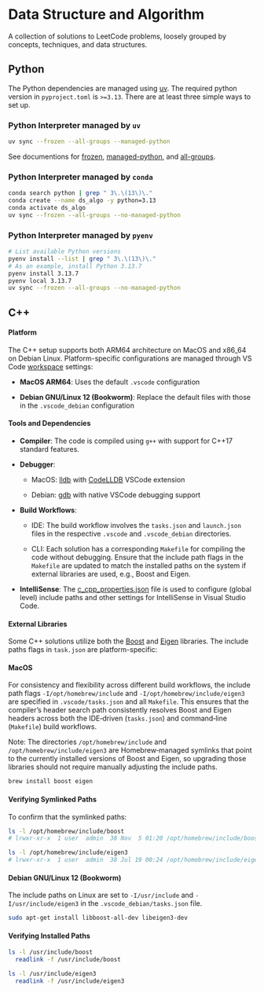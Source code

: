 # Data Structure and Algorithm

A collection of solutions to LeetCode problems, loosely grouped by concepts, techniques, and data structures.

## Python

The Python dependencies are managed using [uv](https://docs.astral.sh/uv/getting-started/installation/). The required python version in `pyproject.toml` is `>=3.13`. There are at least three simple ways to set up.

### Python Interpreter managed by `uv`

```bash
uv sync --frozen --all-groups --managed-python
```

See documentions for [frozen](https://docs.astral.sh/uv/reference/cli/#uv-sync--frozen), [managed-python](https://docs.astral.sh/uv/reference/cli/#uv-sync--managed-python), and [all-groups](https://docs.astral.sh/uv/reference/cli/#uv-sync--all-groups).

### Python Interpreter managed by `conda`

```bash
conda search python | grep " 3\.\(13\)\."
conda create --name ds_algo -y python=3.13
conda activate ds_algo
uv sync --frozen --all-groups --no-managed-python
```

### Python Interpreter managed by `pyenv`

```bash
# List available Python versions
pyenv install --list | grep " 3\.\(13\)\."
# As an example, install Python 3.13.7
pyenv install 3.13.7
pyenv local 3.13.7
uv sync --frozen --all-groups --no-managed-python
```

## C++

#### Platform

The C++ setup supports both ARM64 architecture on MacOS and x86_64 on Debian Linux. Platform-specific configurations are managed through VS Code [workspace](https://code.visualstudio.com/docs/editor/workspaces#_workspace-tasks-and-launch-configurations) settings:

- **MacOS ARM64**: Uses the default `.vscode` configuration

- **Debian GNU/Linux 12 (Bookworm)**: Replace the default files with those in the `.vscode_debian` configuration

#### Tools and Dependencies

- **Compiler**: The code is compiled using `g++` with support for C++17 standard features.

- **Debugger**:

  - MacOS: [lldb](https://lldb.llvm.org/) with [CodeLLDB](https://marketplace.visualstudio.com/items?itemName=vadimcn.vscode-lldb) VSCode extension

  - Debian: [gdb](https://sourceware.org/gdb/) with native VSCode debugging support

- **Build Workflows**:

  - IDE: The build workflow involves the `tasks.json` and `launch.json` files in the respective `.vscode` and `.vscode_debian` directories.
  
  - CLI: Each solution has a corresponding `Makefile` for compiling the code without debugging. Ensure that the include path flags in the `Makefile` are updated to match the installed paths on the system if external libraries are used, e.g., Boost and Eigen.

- **IntelliSense**: The [c_cpp_properties.json](https://code.visualstudio.com/docs/cpp/c-cpp-properties-schema-reference) file is used to configure (global level) include paths and other settings for IntelliSense in Visual Studio Code.

#### External Libraries

Some C++ solutions utilize both the [Boost](https://www.boost.org/) and [Eigen](https://eigen.tuxfamily.org/index.php?title=Main_Page) libraries. The include paths flags in `task.json` are platform-specific:

#### MacOS

For consistency and flexibility across different build workflows, the include path flags `-I/opt/homebrew/include` and `-I/opt/homebrew/include/eigen3` are specified in `.vscode/tasks.json` and all `Makefile`. This ensures that the compiler’s header search path consistently resolves Boost and Eigen headers across both the IDE‑driven (`tasks.json`) and command‑line (`Makefile`) build workflows.

Note: The directories `/opt/homebrew/include` and `/opt/homebrew/include/eigen3` are Homebrew‑managed symlinks that point to the currently installed versions of Boost and Eigen, so upgrading those libraries should not require manually adjusting the include paths.

```bash
brew install boost eigen
```

#### Verifying Symlinked Paths

To confirm that the symlinked paths:

```bash
ls -l /opt/homebrew/include/boost
# lrwxr-xr-x  1 user  admin  38 Nov  5 01:20 /opt/homebrew/include/boost -> ../Cellar/boost/1.86.0_2/include/boost

ls -l /opt/homebrew/include/eigen3
# lrwxr-xr-x  1 user  admin  38 Jul 19 00:24 /opt/homebrew/include/eigen3 -> ../Cellar/eigen/3.4.0_1/include/eigen3
```

#### Debian GNU/Linux 12 (Bookworm)

The include paths on Linux are set to `-I/usr/include` and `-I/usr/include/eigen3` in the `.vscode_debian/tasks.json` file.

```bash
sudo apt-get install libboost-all-dev libeigen3-dev
```

#### Verifying Installed Paths

```bash
ls -l /usr/include/boost
  readlink -f /usr/include/boost

ls -l /usr/include/eigen3
  readlink -f /usr/include/eigen3
```
